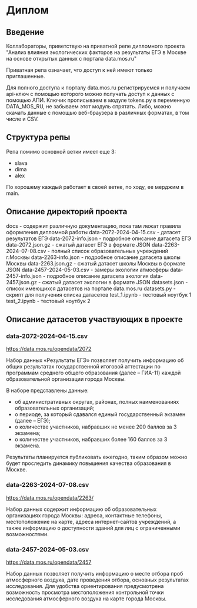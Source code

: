 # Диплом

## Введение 

Коллабораторы, приветствую на приватной репе дипломного проекта "Анализ влияния экологических факторов на результаты ЕГЭ в Москве на основе открытых данных с портала data.mos.ru"

Приватная репа означает, что доступ к ней имеют только приглашенные.

Для полного доступа к порталу data.mos.ru регистрируемся и получаем api-ключ с помощью которого можно получать доступ к данных с помощью АПИ. 
Ключик прописываем в модуле tokens.py в переменную DATA_MOS_RU, не забываем этот модуль спрятать.
Либо, можно скачать данные с помощью веб-браузера в различных форматах, в том числе и CSV.

## Структура репы

Репа помимо основной ветки имеет еще 3:

- slava
- dima
- alex

По хорошему каждый работает в своей ветке, по ходу, ее мерджим в main.

## Описание директорий проекта

docs - содержит различную документацию, пока там лежат правила оформления дипломной работы
data-2072-2024-04-15.csv - датасет результатов ЕГЭ
data-2072-info.json - подробное описание датасета ЕГЭ
data-2072.json.gz - сжатый датасет ЕГЭ в формате JSON
data-2263-2024-07-08.csv - полный список образовательных учреждений г.Москвы
data-2263-info.json - подробное описание датасета школы Москвы
data-2263.json.gz - сжатый датасет школы Москвы в формате JSON
data-2457-2024-05-03.csv - замеры экологии атмосферы
data-2457-info.json - подробное описание датасета экология
data-2457.json.gz - сжатый датасет экологии в формате JSON
datasets.json - список имеющихся датасетов на портале data.mos.ru
datasets.py - скрипт для получения списка датасетов
test_1.ipynb - тестовый ноутбук 1
test_2.ipynb - тестовый ноутбук 2

## Описание датасетов участвующих в проекте

###  data-2072-2024-04-15.csv

https://data.mos.ru/opendata/2072

Набор данных «Результаты ЕГЭ» позволяет получить информацию об общих результатах государственной итоговой аттестации по программам среднего общего образования (далее – ГИА-11) каждой образовательной организации города Москвы.

В наборе представлены данные:

- об административных округах, районах, полных наименованиях образовательных организаций;
- о периоде, за который сдавался единый государственный экзамен (далее – ЕГЭ);
- о количестве участников, набравших не менее 200 баллов за 3 экзамена;
- о количестве участников, набравших более 160 баллов за 3 экзамена.

Результаты планируется публиковать ежегодно, таким образом можно будет проследить динамику повышения качества образования в Москве.

###  data-2263-2024-07-08.csv

https://data.mos.ru/opendata/2263/

Набор данных содержит информацию об образовательных организациях города Москвы: адреса, контактные телефоны, местоположение на карте, адреса интернет-сайтов учреждений, а также информацию о доступности зданий для лиц с ограниченными возможностями.

###  data-2457-2024-05-03.csv

https://data.mos.ru/opendata/2457

Набор данных позволяет получить информацию о месте отбора проб атмосферного воздуха, дате проведения отбора, основных результатах исследования. Для удобства ориентирования предусмотрена возможность просмотра местоположения контрольной точки исследования атмосферного воздуха на карте города Москвы.
